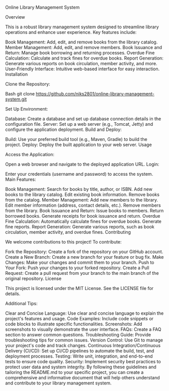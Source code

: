 Online Library Management System

Overview

This is a robust library management system designed to streamline library operations and enhance user experience. Key features include:

Book Management: Add, edit, and remove books from the library catalog.
Member Management: Add, edit, and remove members.
Book Issuance and Return: Manage book borrowing and returning processes.
Overdue Fine Calculation: Calculate and track fines for overdue books.
Report Generation: Generate various reports on book circulation, member activity, and more.
User-Friendly Interface: Intuitive web-based interface for easy interaction.
Installation

Clone the Repository:

Bash
git clone https://github.com/niks2801/online-library-management-system.git


Set Up Environment:

Database: Create a database and set up database connection details in the configuration file.
Server: Set up a web server (e.g., Tomcat, Jetty) and configure the application deployment.
Build and Deploy:

Build: Use your preferred build tool (e.g., Maven, Gradle) to build the project.
Deploy: Deploy the built application to your web server.
Usage

Access the Application:

Open a web browser and navigate to the deployed application URL.
Login:

Enter your credentials (username and password) to access the system.
Main Features:

Book Management:
Search for books by title, author, or ISBN.
Add new books to the library catalog.
Edit existing book information.
Remove books from the catalog.
Member Management:
Add new members to the library.
Edit member information (address, contact details, etc.).
Remove members from the library.
Book Issuance and Return:
Issue books to members.
Return borrowed books.
Generate receipts for book issuance and return.
Overdue Fine Calculation:
Automatically calculate fines for overdue books.
Generate fine reports.
Report Generation:
Generate various reports, such as book circulation, member activity, and overdue fines.
Contributing

We welcome contributions to this project! To contribute:

Fork the Repository:
Create a fork of the repository on your GitHub account.
Create a New Branch:
Create a new branch for your feature or bug fix.
Make Changes:
Make your changes and commit them to your branch.
Push to Your Fork:
Push your changes to your forked repository.
Create a Pull Request:
Create a pull request from your branch to the main branch of the original repository.
License

This project is licensed under the MIT License. See the LICENSE file for details.   

Additional Tips:

Clear and Concise Language: Use clear and concise language to explain the project's features and usage.
Code Examples: Include code snippets or code blocks to illustrate specific functionalities.
Screenshots: Add screenshots to visually demonstrate the user interface.
FAQs: Create a FAQ section to answer common questions.
Troubleshooting Guide: Provide troubleshooting tips for common issues.
Version Control: Use Git to manage your project's code and track changes.
Continuous Integration/Continuous Delivery (CI/CD): Set up CI/CD pipelines to automate the build, test, and deployment processes.
Testing: Write unit, integration, and end-to-end tests to ensure code quality.
Security: Implement security best practices to protect user data and system integrity.
By following these guidelines and tailoring the README.md to your specific project, you can create a comprehensive and informative document that will help others understand and contribute to your library management system.
